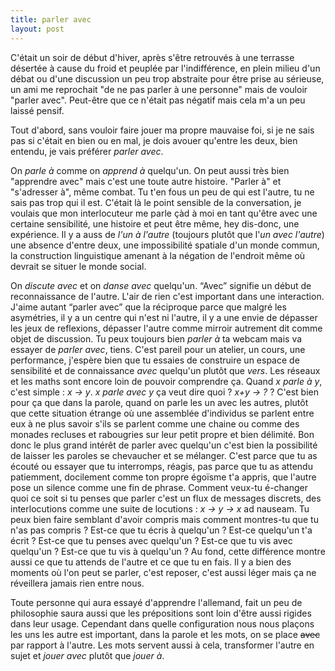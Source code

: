 ```yaml
---
title: parler avec
layout: post
---
```


C'était un soir de début d'hiver, après s'être retrouvés à une terrasse désertée à cause du froid et peuplée par l'indifférence, en plein milieu d'un débat ou d'une discussion un peu trop abstraite pour être prise au sérieuse, un ami me reprochait "de ne pas parler à une personne" mais de vouloir "parler avec". Peut-être que ce n'était pas négatif mais cela m'a un peu laissé pensif.

Tout d'abord, sans vouloir faire jouer ma propre mauvaise foi, si je ne sais pas si c'était en bien ou en mal, je dois avouer qu'entre les deux, bien entendu, je vais préférer *parler avec*.

On *parle à* comme on *apprend à* quelqu'un. On peut aussi très bien "apprendre avec" mais c'est une toute autre histoire. "Parler à" et "s'adresser à", même combat. Tu t'en fous un peu de qui est l'autre, tu ne sais pas trop qui il est. C'était là le point sensible de la conversation, je voulais que mon interlocuteur me parle çàd à moi en tant qu'être avec une certaine sensibilité, une histoire et peut être même, hey dis-donc, une expérience. Il y a auss de *l'un à l'autre* (toujours plutôt que l'*un avec l'autre*) une absence d'entre deux, une impossibilité spatiale d'un monde commun, la construction linguistique amenant à la négation de l'endroit même où devrait se situer le monde social.

On *discute avec* et on *danse avec* quelqu'un. “Avec” signifie un début de reconnaissance de l'autre. L'air de rien c'est important dans une interaction. J'aime autant “parler avec” que la réciproque parce que malgré les asymétries, il y a un centre qui n'est ni l'autre, il y a une envie de dépasser les jeux de reflexions, dépasser l'autre comme mirroir autrement dit comme objet de discussion. Tu peux toujours bien *parler à* ta webcam mais va essayer de *parler avec*, tiens. C'est pareil pour un atelier, un cours, une performance, j'espère bien que tu essaies de construire un espace de sensibilité et de connaissance *avec* quelqu'un plutôt que *vers*. Les réseaux et les maths sont encore loin de pouvoir comprendre ça. Quand *x parle à y*, c'est simple : *x → y*. *x parle avec y* ça veut dire quoi ? *x+y → ?* ? C'est bien pour ça que dans la parole, quand on parle les un avec les autres, plutôt que cette situation étrange où une assemblée d'individus se parlent entre eux à ne plus savoir s'ils se parlent comme une chaine ou comme des monades recluses et rabougries sur leur petit propre et bien délimité. Bon donc le plus grand intérêt de parler avec quelqu'un c'est bien la possibilité de laisser les paroles se chevaucher et se mélanger. C'est parce que tu as écouté ou essayer que tu interromps, réagis, pas parce que tu as attendu patiemment, docilement comme ton propre égoïsme t'a appris, que l'autre pose un silence comme une fin de phrase. Comment veux-tu é-changer quoi ce soit si tu penses que parler c'est un flux de messages discrets, des interlocutions comme une suite de locutions : *x → y → x* ad nauseam. Tu peux bien faire semblant d'avoir compris mais comment montres-tu que tu n'as pas compris ? Est-ce que tu écris à quelqu'un ? Est-ce quelqu'un t'a écrit ? Est-ce que tu penses avec quelqu'un ? Est-ce que tu vis avec quelqu'un ? Est-ce que tu vis à quelqu'un ? Au fond, cette différence montre aussi ce que tu attends de l'autre et ce que tu en fais. Il y a bien des moments où l'on peut se parler, c'est reposer, c'est aussi léger mais ça ne réveillera jamais rien entre nous.

Toute personne qui aura essayé d'apprendre l'allemand, fait un peu de philosophie saura aussi que les prépositions sont loin d'être aussi rigides dans leur usage. Cependant dans quelle configuration nous nous plaçons les uns les autre est important, dans la parole et les mots, on se place <del>avec</del> par rapport à l'autre. Les mots servent aussi à cela, transformer l'autre en sujet et *jouer avec* plutôt que *jouer à*.
